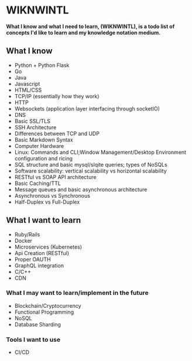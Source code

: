 # WIKNWINTL
**What I know and what I need to learn, (WIKNWINTL), is a todo list of concepts I'd like to learn and my knowledge notation medium.**

## What I know

  - Python + Python Flask
  - Go
  - Java
  - Javascript
  - HTML/CSS
  - TCP/IP (essentially how they work)
  - HTTP 
  - Websockets (application layer interfacing through socketIO)
  - DNS
  - Basic SSL/TLS
  - SSH Architecture
  - Differences between TCP and UDP
  - Basic Markdown Syntax
  - Computer Hardware
  - Linux: Commands and CLI;Window Management/Desktop Environment configuration and ricing
  - SQL structure and basic mysql/slqite queries; types of NoSQLs
  - Software scalability: vertical scalability vs horizontal scalability
  - RESTful vs SOAP API architecture
  - Basic Caching/TTL
  - Message queues and basic asynchronous architecture
  - Asynchronous vs Synchronous
  - Half-Duplex vs Full-Duplex
## What I want to learn
  - Ruby/Rails
  - Docker
  - Microservices (Kubernetes)
  - Api Creation (RESTful)
  - Proper OAUTH
  - GraphQL integration
  - C/C++
  - CDN
### What I may want to learn/implement in the future
  - Blockchain/Cryptocurrency
  - Functional Programming
  - NoSQL
  - Database Sharding
### Tools I want to use
  - CI/CD

